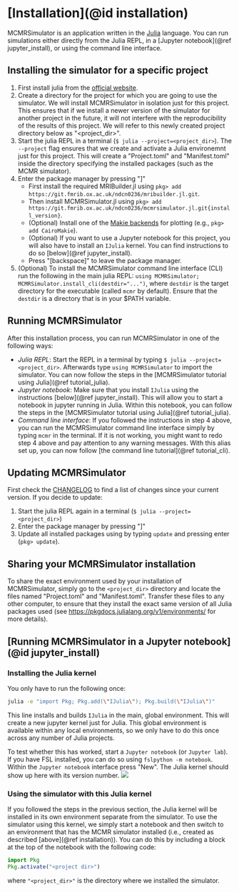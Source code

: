 # [Installation](@id installation)
MCMRSimulator is an application written in the [Julia](https://julialang.org) language.
You can run simulations either directly from the Julia REPL, in a [Jupyter notebook](@ref jupyter_install), or using the command line interface.
## Installing the simulator for a specific project
1. First install julia from the [official website](https://julialang.org/downloads/).
2. Create a directory for the project for which you are going to use the simulator. We will install MCMRSimulator in isolation just for this project. This ensures that if we install a newer version of the simulator for another project in the future, it will not interfere with the reproducibility of the results of this project. We will refer to this newly created project directory below as "<project_dir>".
2. Start the julia REPL in a terminal (`$ julia --project=<project_dir>`). The `--project` flag ensures that we create and activate a Julia environemnt just for this project. This will create a "Project.toml" and "Manifest.toml" inside the directory specifying the installed packages (such as the MCMR simulator).
3. Enter the package manager by pressing "]"
   - First install the required MRIBuilder.jl using `pkg> add https://git.fmrib.ox.ac.uk/ndcn0236/mribuilder.jl.git`.
   - Then install MCMRSimulator.jl using `pkg> add https://git.fmrib.ox.ac.uk/ndcn0236/mcmrsimulator.jl.git{install_version}`.
   - (Optional) Install one of the [Makie backends](https://makie.juliaplots.org/stable/documentation/backends/) for plotting (e.g., `pkg> add CairoMakie`).
   - (Optional) If you want to use a Jupyter notebook for this project, you will also have to install an `IJulia` kernel. You can find instructions to do so [below](@ref jupyter_install).
   - Press "\[backspace\]" to leave the package manager.
4. (Optional) To install the MCMRSimulator command line interface (CLI) run the following in the main julia REPL:
   `using MCMRSimulator; MCMRSimulator.install_cli(destdir="...")`, where `destdir` is the target directory for the executable (called `mcmr` by default).
   Ensure that the `destdir` is a directory that is in your $PATH variable.

## Running MCMRSimulator
After this installation process, you can run MCMRSimulator in one of the following ways:
- *Julia REPL*: Start the REPL in a terminal by typing `$ julia --project=<project_dir>`. Afterwards type `using MCMRSimulator` to import the simulator. You can now follow the steps in the [MCMRSimulator tutorial using Julia](@ref tutorial_julia).
- *Jupyter notebook*: Make sure that you install `IJulia` using the instructions [below](@ref jupyter_install). This will allow you to start a notebook in jupyter running in Julia. Within this notebook, you can follow the steps in the [MCMRSimulator tutorial using Julia](@ref tutorial_julia).
- *Command line interface*: If you followed the instructions in step 4 above, you can run the MCMRSimulator command line interface simply by typing `mcmr` in the terminal. If it is not working, you might want to redo step 4 above and pay attention to any warning messages. With this alias set up, you can now follow [the command line tutorial](@ref tutorial_cli).

## Updating MCMRSimulator
First check the [CHANGELOG](https://git.fmrib.ox.ac.uk/ndcn0236/mcmrsimulator.jl/-/blob/main/CHANGELOG.md) to find a list of changes since your current version.
If you decide to update:
1. Start the julia REPL again in a terminal (`$ julia --project=<project_dir>`)
2. Enter the package manager by pressing "]"
3. Update all installed packages using by typing `update` and pressing enter (`pkg> update`).

## Sharing your MCMRSimulator installation
To share the exact environment used by your installation of MCMRSimulator, simply go to the `<project_dir>` directory and locate the files named "Project.toml" and "Manifest.toml". Transfer these files to any other computer, to ensure that they install the exact same version of all Julia packages used (see https://pkgdocs.julialang.org/v1/environments/ for more details).

## [Running MCMRSimulator in a Jupyter notebook](@id jupyter_install)

### Installing the Julia kernel
You only have to run the following once:
```bash
julia -e "import Pkg; Pkg.add(\"IJulia\"); Pkg.build(\"IJulia\")" 
```
This line installs and builds `IJulia` in the main, global environment.
This will create a new jupyter kernel just for Julia.
This global environment is available within any local environments,
so we only have to do this once across any number of Julia projects.

To test whether this has worked, start a `Jupyter notebook` (or `Jupyter lab`).
If you have FSL installed, you can do so using `fslpython -m notebook`.
Within the `Jupyter notebook` interface press "New".
The Julia kernel should show up here with its version number.
![](jupyter_julia_kernel.png)

### Using the simulator with this Julia kernel
If you followed the steps in the previous section, the Julia kernel will be installed in its own environment separate from the simulator.
To use the simulator using this kernel, we simply start a notebook and then switch to an environment that has the MCMR simulator installed (i.e., created as described [above](@ref installation)).
You can do this by including a block at the top of the notebook with the following code:
```julia
import Pkg
Pkg.activate("<project dir>")
```
where `"<project_dir>"` is the directory where we installed the simulator.

